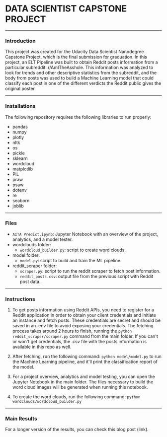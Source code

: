 # DATA SCIENTIST CAPSTONE PROJECT
-----
### Introduction

This project was created for the Udacity Data Scientist Nanodegree Capstone Project, which is the final submission for graduation. In this project, an ELT Pipeline was built to obtain Reddit posts information from a particular subreddit: r/AmITheAsshole. This information was analyzed to look for trends and other descriptive statistics from the subreddit, and the body from posts was used to build a Machine Learning model that could classify each post in one of the different verdicts the Reddit public gives the original poster.

-----
### Installations

The following repository requires the following libraries to run properly:
- pandas
- numpy
- plotly
- nltk
- os
- pickle
- sklearn
- wordcloud
- matplotlib
- PIL
- praw
- psaw
- dotenv
- re
- seaborn
- joblib

-----
### Files
- `AITA Predict.ipynb`: Jupyter Notebook with an overview of the project, analytics, and a model tester.
- wordclouds folder:
  - `wordcloud_builder.py`: script to create word clouds.
- model folder:
  - `model.py`: script to build and train the ML pipeline.
- reddit_scraper folder:
  - `scraper.py`: script to run the reddit scraper to fetch post information.
  - `reddit_posts.csv`: output file from the previous script with Reddit post data.

-----
### Instructions

1. To get posts information using Reddit APIs, you need to register for a Reddit application in order to obtain your client credentials and initiate an instance and fetch posts. These credentials are secret and should be saved in an .env file to avoid exposing your credentials. The fetching process takes around 2 hours to finish, running the `python reddit_scraper/scraper.py` command from the main folder. If you can't or won't get credentials, the .csv file with the posts information is available in this repo as well.

2. After fetching, run the following command: `python model/model.py` to run the Machine Learning pipeline, and it'll print the classification report of the model.

3. For a project overview, analytics and model testing, you can open the Jupyter Notebook in the main folder. The files necessary to build the word cloud images will be generated when running this notebook.

4. To create the word clouds, run the following command: `python wordclouds/wordcloud_builder.py`

-----

### Main Results
For a longer version of the results, you can check this blog post (link).
